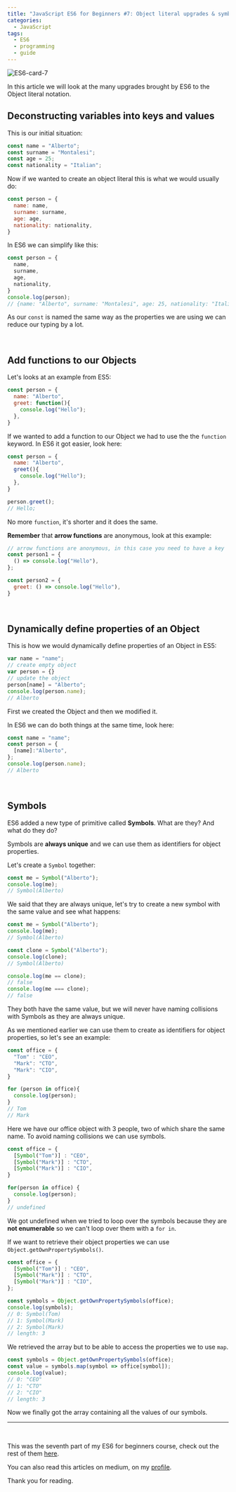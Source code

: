 ```yaml
---
title: "JavaScript ES6 for Beginners #7: Object literal upgrades & symbols"
categories:
  - JavaScript
tags:
  - ES6
  - programming
  - guide
---
```


![ES6-card-7](https://albertomontalesi.github.io/assets/images/ES6/ES6-card-7.jpg)

In this article we will look at the many upgrades brought by ES6 to the Object literal notation.

## Deconstructing variables into keys and values

This is our initial situation:

``` js
const name = "Alberto";
const surname = "Montalesi";
const age = 25;
const nationality = "Italian";
```

Now if we wanted to create an object literal this is what we would usually do:

```js
const person = {
  name: name,
  surname: surname,
  age: age,
  nationality: nationality,
}
```

In ES6 we can simplify like this:

```js
const person = {
  name,
  surname,
  age,
  nationality,
}
console.log(person);
// {name: "Alberto", surname: "Montalesi", age: 25, nationality: "Italian"}
```

As our `const` is named the same way as the properties we are using we can reduce our typing by a lot.


&nbsp;

## Add functions to our Objects

Let's looks at an example from ES5:

``` js
const person = {
  name: "Alberto",
  greet: function(){
    console.log("Hello");
  },
}
```

If we wanted to add a function to our Object we had to use the the `function` keyword. In ES6 it got easier, look here:

``` js
const person = {
  name: "Alberto",
  greet(){
    console.log("Hello");
  },
}

person.greet();
// Hello;
```

No more `function`, it's shorter and it does the same.

**Remember** that **arrow functions** are anonymous, look at this example:

``` js
// arrow functions are anonymous, in this case you need to have a key
const person1 = {
  () => console.log("Hello"),
};

const person2 = {
  greet: () => console.log("Hello"),
}
```

&nbsp;

##  Dynamically define properties of an Object

This is how we would dynamically define properties of an Object in ES5:

``` js
var name = "name";
// create empty object
var person = {}
// update the object
person[name] = "Alberto";
console.log(person.name);
// Alberto
``` 

First we created the Object and then we modified it.

In ES6 we can do both things at the same time, look here:

``` js
const name = "name";
const person = {
  [name]:"Alberto",
};
console.log(person.name);
// Alberto
```

&nbsp;

## Symbols

ES6 added a new type of primitive called **Symbols**. What are they? And what do they do?

Symbols are **always unique** and we can use them as identifiers for object properties.

Let's create a `Symbol` together:

``` js
const me = Symbol("Alberto");
console.log(me);
// Symbol(Alberto)
```

We said that they are always unique, let's try to create a new symbol with the same value and see what happens:

``` js
const me = Symbol("Alberto");
console.log(me);
// Symbol(Alberto)

const clone = Symbol("Alberto");
console.log(clone);
// Symbol(Alberto)

console.log(me == clone);
// false
console.log(me === clone);
// false
```

They both have the same value, but we will never have naming collisions with Symbols as they are always unique.

As we mentioned earlier we can use them to create as identifiers for object properties, so let's see an example:

``` js 
const office = {
  "Tom" : "CEO",
  "Mark": "CTO",
  "Mark": "CIO",
}

for (person in office){
  console.log(person);
}
// Tom
// Mark
```

Here we have our office object with 3 people, two of which share the same name.
To avoid naming collisions we can use symbols.

``` js
const office = {
  [Symbol("Tom")] : "CEO",
  [Symbol("Mark")] : "CTO",
  [Symbol("Mark")] : "CIO",
}

for(person in office) {
  console.log(person);
}
// undefined
```

We got undefined when we tried to loop over the symbols because they are **not enumerable** so we can't loop over them with a `for in`.

If we want to retrieve their object properties we can use `Object.getOwnPropertySymbols()`.

``` js
const office = {
  [Symbol("Tom")] : "CEO",
  [Symbol("Mark")] : "CTO",
  [Symbol("Mark")] : "CIO",
};

const symbols = Object.getOwnPropertySymbols(office);
console.log(symbols);
// 0: Symbol(Tom)
​// 1: Symbol(Mark)
​// 2: Symbol(Mark)
​// length: 3
```

We retrieved the array but to be able to access the properties we to use `map`.

```js
const symbols = Object.getOwnPropertySymbols(office);
const value = symbols.map(symbol => office[symbol]);
console.log(value);
// 0: "CEO"
​// 1: "CTO"
​// 2: "CIO"
​// length: 3
```

Now we finally got the array containing all the values of our symbols.


---
&nbsp;

This was the seventh part of my ES6 for beginners course, check out the rest of them [here](https://albertomontalesi.github.io/courses/es6).

You can also read this articles on medium, on my [profile](https://medium.com/@labby92).

Thank you for reading.